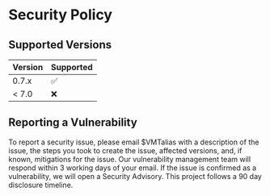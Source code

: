 # Security Policy

## Supported Versions

| Version | Supported          |
| ------- | ------------------ |
| 0.7.x   | :white_check_mark: |
| < 7.0   | :x:                |

## Reporting a Vulnerability

To report a security issue, please email $VMTalias with a description of the issue, the steps you took to create the issue, affected versions, and, if known, mitigations for the issue. Our vulnerability management team will respond within 3 working days of your email. If the issue is confirmed as a vulnerability, we will open a Security Advisory. This project follows a 90 day disclosure timeline.
